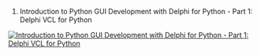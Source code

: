 1) Introduction to Python GUI Development with Delphi for Python - Part 1: Delphi VCL for Python

[![Introduction to Python GUI Development with Delphi for Python - Part 1: Delphi VCL for Python](https://img.youtube.com/vi/m0r80fxZWPI/0.jpg)](https://www.youtube.com/watch?v=m0r80fxZWPI)
